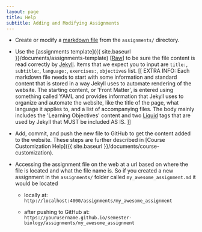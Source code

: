 ```yaml
---
layout: page
title: Help
subtitle: Adding and Modifying Assignments
---
```


- Create or modify a [markdown file](http://daringfireball.net/projects/markdown/basics) from the `assignments/` directory.
 
- Use the [assignments template]({{ site.baseurl }}/documents/assignments-template) [[Raw](https://raw.githubusercontent.com/datacarpentry/semester-biology/gh-pages/documents/assignments-template.md)] to be sure the file content is read correctly 
by [Jekyll](http://jekyllrb.com/). Items that we expect you to input are `title:`, `subtitle:`, `language:`, `exercises:`, `objective`s list. 
[[ EXTRA INFO: Each markdown file needs to start with some information and 
standard content that is stored in a way Jekyll uses to automate rendering of 
the website. The starting content, or 'Front Matter', is entered using something 
called YAML and provides information that Jekyll uses to organize and automate 
the website, like the title of the page, what language it applies to, and a list 
of accompanying files. The body mainly includes the 'Learning Objectives' 
content and two [Liquid](https://github.com/Shopify/liquid/wiki/Liquid-for-Designers) tags that are used by Jekyll that MUST be included AS IS. ]]

- Add, commit, and push the new file to GitHub to get the content added to the website. These steps are further described in [Course Customization Help]({{ site.baseurl }}/documents/course-customization).

- Accessing the assignment file on the web at a url based on where the file is 
located and what the file name is. So if you created a new assignment in the 
`assignments/` folder called `my_awesome_assignment.md` it would be located

   - locally at: `http://localhost:4000/assignments/my_awesome_assignment`

   - after pushing to GitHub at: 
`https://yourusername.github.io/semester-biology/assignments/my_awesome_assignment`